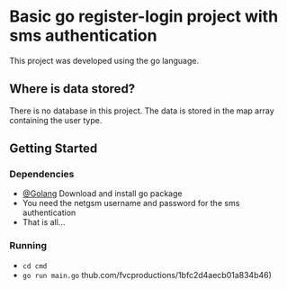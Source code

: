 # Basic go register-login project with sms authentication

This project was developed using the go language.

## Where is data stored?

There is no database in this project. The data is stored in the map array containing the user type.

## Getting Started

### Dependencies

* [@Golang](https://go.dev/dl/) Download and install go package
* You need the netgsm username and password for the sms authentication
* That is all... 

### Running

* ```cd cmd```
* ```go run main.go```
thub.com/fvcproductions/1bfc2d4aecb01a834b46)